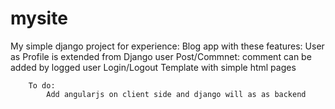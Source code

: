 # mysite
My simple django project for experience:
	Blog app with these features:
		User as Profile is extended from Django user
		Post/Commnet: comment can be added by logged user
		Login/Logout
		Template with simple html pages
		
		To do:
			Add angularjs on client side and django will as as backend
			
		


